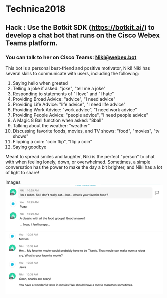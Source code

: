 # Technica2018


## Hack : Use the Botkit SDK (https://botkit.ai/) to develop a chat bot that runs on the Cisco Webex Teams platform.

### You can talk to her on Cisco Teams: Niki@webex.bot

This bot is a personal best-friend and positive motivator, Niki! Niki has several skills to communicate with users, including the following:

1. Saying hello when greeted
2. Telling a joke if asked: "joke", "tell me a joke"
3. Responding to statements of "I love" and "I hate"
4. Providing Broad Advice: "advice", "I need advice"
5. Providing Life Advice: "life advice", "I need life advice"
6. Providing Work Advice: "work advice", "I need work advice"
7. Providing People Advice: "people advice", "I need people advice"
8. A Magic 8 Ball function when asked: "8ball"
9. Talking about the weather: "weather"
10. Discussing favorite foods, movies, and TV shows: "food", "movies", "tv shows"
11. Flipping a coin: "coin flip", "flip a coin"
12. Saying goodbye

Meant to spread smiles and laughter, Niki is the perfect "person" to chat with when feeling lonely, down, or overwhelmed. Sometimes, a simple conversation has the power to make the day a bit brighter, and Niki has a lot of light to share!

Images
![alt text](./images/food.png "Image")
![alt text](./images/movies.png "Image")
